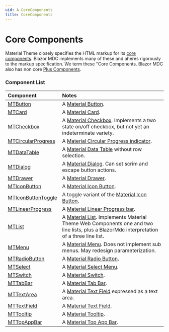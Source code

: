 ```yaml
---
uid: A.CoreComponents
title: CoreComponents
---
```

# Core Components

Material Theme closely specifies the HTML markup for its [core components](https://material.io/develop/web). Blazor MDC implements many of these and aheres rigorously to 
the markup specification. We term these "Core Components. Blazor MDC also has non core [Plus Components](xref:A.PlusComponents).

### Component List

| Component | Notes |
| :-------- | :---- |
| [MTButton](xref:C.MTButton) | A [Material Button](https://github.com/material-components/material-components-web/tree/v7.0.0/packages/mdc-button#buttons). |
| [MTCard](xref:C.MTCard) | A [Material Card](https://github.com/material-components/material-components-web/tree/v7.0.0/packages/mdc-card#cards). |
| [MTCheckbox](xref:C.MTCheckbox) | A [Material Checkbox](https://github.com/material-components/material-components-web/tree/v7.0.0/packages/mdc-checkbox#selection-controls-checkboxes). Implements a two state on/off checkbox, but not yet an indeterminate variety. |
| [MTCircularProgress](xref:C.MTCircularProgress) | A [Material Circular Progress indicator](https://github.com/material-components/material-components-web/tree/v7.0.0/packages/mdc-circular-progress#circular-progress). |
| [MTDataTable<TItem>](xref:C.MTDataTable) | A [Material Data Table](https://github.com/material-components/material-components-web/tree/v7.0.0/packages/mdc-data-table#data-tables) without row selection. |
| [MTDialog](xref:C.MTDialog) | A [Material Dialog](https://github.com/material-components/material-components-web/tree/v7.0.0/packages/mdc-dialog#dialogs). Can set scrim and escape button actions. |
| [MTDrawer](xref:C.MTDrawer) | A [Material Drawer](https://github.com/material-components/material-components-web/tree/v7.0.0/packages/mdc-drawer#navigation-drawers). |
| [MTIconButton](xref:C.MTIconButton) | A [Material Icon Button](https://github.com/material-components/material-components-web/tree/v7.0.0/packages/mdc-icon-button#icon-buttons). |
| [MTIconButtonToggle](xref:C.MTIconButtonToggle) | A toggle variant of the [Material Icon Button](https://github.com/material-components/material-components-web/tree/v7.0.0/packages/mdc-icon-button#icon-buttons). |
| [MTLinearProgress](xref:C.MTLinearProgress) | A [Material Linear Progress bar](https://github.com/material-components/material-components-web/tree/v7.0.0/packages/mdc-linear-progress#linear-progress). |
| [MTList](xref:C.MTList) | A [Material List](https://github.com/material-components/material-components-web/tree/v7.0.0/packages/mdc-list#lists). Implements Material Theme Web Components one and two line lists, plus a BlazorMdc interpretation of a three line list. |
| [MTMenu](xref:C.MTMenu) | A [Material Menu](https://github.com/material-components/material-components-web/tree/v7.0.0/packages/mdc-menu#menus). Does not implement sub menus. May redesign parameterization. |
| [MTRadioButton](xref:C.MTRadioButton) | A [Material Radio Button](https://github.com/material-components/material-components-web/tree/v7.0.0/packages/mdc-radio#selection-controls-radio-buttons). |
| [MTSelect](xref:C.MTSelect) | A [Material Select Menu](https://github.com/material-components/material-components-web/tree/v7.0.0/packages/mdc-select#select-menus). |
| [MTSwitch](xref:C.MTSwitch) | A [Material Switch](https://github.com/material-components/material-components-web/tree/v7.0.0/packages/mdc-switch#selection-controls-switches). |
| [MTTabBar](xref:C.MTTabBar) | A [Material Tab Bar](https://github.com/material-components/material-components-web/tree/v7.0.0/packages/mdc-tab-bar#tab-bar). |
| [MTTextArea](xref:C.MTTextArea) | A [Material Text Field](https://github.com/material-components/material-components-web/tree/v7.0.0/packages/mdc-textfield#text-field) expressed as a text area. |
| [MTTextField](xref:C.MTTextField) | A [Material Text Field](https://github.com/material-components/material-components-web/tree/v7.0.0/packages/mdc-textfield#text-field). |
| [MTTooltip](xref:C.MTTooltip) | A [Material Tooltip](https://github.com/material-components/material-components-web/tree/master/packages/mdc-tooltip#tooltip). |
| [MTTopAppBar](xref:C.MTTopAppBar) | A [Material Top App Bar](https://github.com/material-components/material-components-web/tree/v7.0.0/packages/mdc-top-app-bar#top-app-bar). |